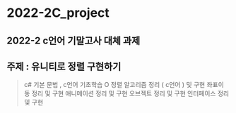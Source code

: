 # 2022-2C_project
2022-2 c언어 기말고사 대체 과제 
---
## 주제 : 유니티로 정렬 구현하기 
> c# 기본 문법 , c언어 기초학습 O 
> 정렬 알고리즘 정리 ( c언어 ) 및 구현 
> 좌표이동 정리 및 구현 
> 애니메이션 정리 및 구현 
> 오브젝트 정리 및 구현 
> 인터페이스 정리 및 구현 
> 
